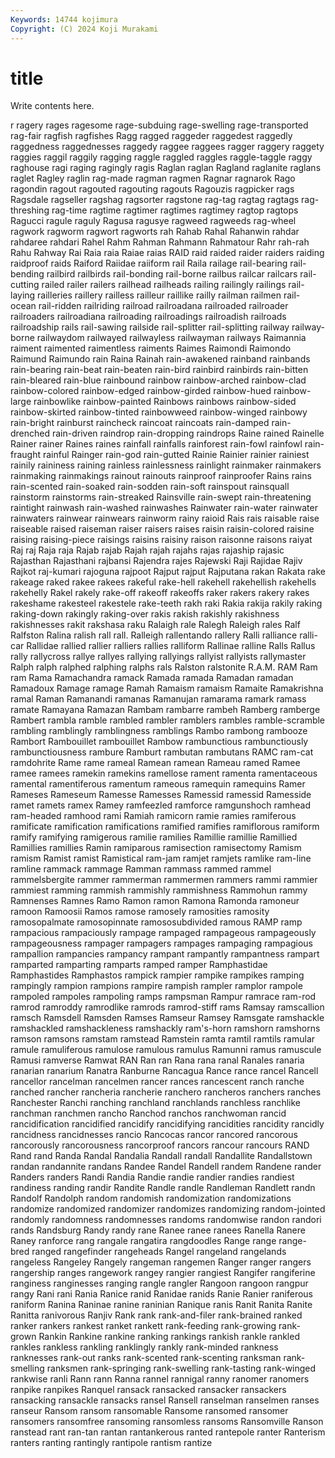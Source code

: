 ```yaml
---
Keywords: 14744 kojimura
Copyright: (C) 2024 Koji Murakami
---
```


# title

Write contents here.



r ragery
rages ragesome rage-subduing rage-swelling rage-transported rag-fair ragfish ragfishes Ragg ragged
raggeder raggedest raggedly raggedness raggednesses raggedy raggee raggees ragger raggery
raggety raggies raggil raggily ragging raggle raggled raggles raggle-taggle raggy
raghouse ragi raging ragingly ragis Raglan raglan Ragland raglanite raglans
raglet Ragley raglin rag-made ragman ragmen Ragnar ragnarok Rago ragondin
ragout ragouted ragouting ragouts Ragouzis ragpicker rags Ragsdale ragseller ragshag
ragsorter ragstone rag-tag ragtag ragtags rag-threshing rag-time ragtime ragtimer ragtimes
ragtimey ragtop ragtops Ragucci ragule raguly Ragusa ragusye ragweed ragweeds
rag-wheel ragwork ragworm ragwort ragworts rah Rahab Rahal Rahanwin rahdar
rahdaree rahdari Rahel Rahm Rahman Rahmann Rahmatour Rahr rah-rah Rahu
Rahway Rai Raia raia Raiae raias RAID raid raided raider
raiders raiding raidproof raids Raiford Raiidae raiiform rail Raila railage
rail-bearing rail-bending railbird railbirds rail-bonding rail-borne railbus railcar railcars rail-cutting
railed railer railers railhead railheads railing railingly railings rail-laying railleries
raillery railless railleur raillike railly railman railmen rail-ocean rail-ridden railriding
railroad railroadana railroaded railroader railroaders railroadiana railroading railroadings railroadish railroads
railroadship rails rail-sawing railside rail-splitter rail-splitting railway railway-borne railwaydom railwayed
railwayless railwayman railways Raimannia raiment raimented raimentless raiments Raimes Raimondi
Raimondo Raimund Raimundo rain Raina Rainah rain-awakened rainband rainbands rain-bearing
rain-beat rain-beaten rain-bird rainbird rainbirds rain-bitten rain-bleared rain-blue rainbound rainbow
rainbow-arched rainbow-clad rainbow-colored rainbow-edged rainbow-girded rainbow-hued rainbow-large rainbowlike rainbow-painted Rainbows
rainbows rainbow-sided rainbow-skirted rainbow-tinted rainbowweed rainbow-winged rainbowy rain-bright rainburst raincheck
raincoat raincoats rain-damped rain-drenched rain-driven raindrop rain-dropping raindrops Raine rained
Rainelle Rainer rainer Raines raines rainfall rainfalls rainforest rain-fowl rainfowl
rain-fraught rainful Rainger rain-god rain-gutted Rainie Rainier rainier rainiest rainily
raininess raining rainless rainlessness rainlight rainmaker rainmakers rainmaking rainmakings rainout
rainouts rainproof rainproofer Rains rains rain-scented rain-soaked rain-sodden rain-soft rainspout
rainsquall rainstorm rainstorms rain-streaked Rainsville rain-swept rain-threatening raintight rainwash rain-washed
rainwashes Rainwater rain-water rainwater rainwaters rainwear rainwears rainworm rainy raioid
Rais rais raisable raise raiseable raised raiseman raiser raisers raises
raisin raisin-colored raisine raising raising-piece raisings raisins raisiny raison raisonne
raisons raiyat Raj raj Raja raja Rajab rajab Rajah rajah
rajahs rajas rajaship rajasic Rajasthan Rajasthani rajbansi Rajendra rajes Rajewski
Raji Rajidae Rajiv Rajkot raj-kumari rajoguna rajpoot Rajput rajput Rajputana
rakan Rakata rake rakeage raked rakee rakees rakeful rake-hell rakehell
rakehellish rakehells rakehelly Rakel rakely rake-off rakeoff rakeoffs raker rakers
rakery rakes rakeshame rakesteel rakestele rake-teeth rakh raki Rakia rakija
rakily raking raking-down rakingly raking-over rakis rakish rakishly rakishness rakishnesses
rakit rakshasa raku Ralaigh rale Ralegh Raleigh rales Ralf Ralfston
Ralina ralish rall rall. Ralleigh rallentando rallery Ralli ralliance ralli-car
Rallidae rallied rallier ralliers rallies ralliform Rallinae ralline Ralls Rallus
rally rallycross rallye rallyes rallying rallyings rallyist rallyists rallymaster Ralph
ralph ralphed ralphing ralphs rals Ralston ralstonite R.A.M. RAM Ram
ram Rama Ramachandra ramack Ramada ramada Ramadan ramadan Ramadoux Ramage
ramage Ramah Ramaism ramaism Ramaite Ramakrishna ramal Raman Ramanandi ramanas
Ramanujan ramarama ramark ramass ramate Ramayana Ramazan Rambam rambarre rambeh
Ramberg ramberge Rambert rambla ramble rambled rambler ramblers rambles ramble-scramble
rambling ramblingly ramblingness ramblings Rambo rambong rambooze Rambort Rambouillet rambouillet
Rambow rambunctious rambunctiously rambunctiousness rambure Ramburt rambutan rambutans RAMC ram-cat
ramdohrite Rame rame rameal Ramean ramean Rameau ramed Ramee ramee
ramees ramekin ramekins ramellose rament ramenta ramentaceous ramental ramentiferous ramentum
rameous ramequin ramequins Ramer Rameses Rameseum Ramesse Ramesses Ramessid ramessid
Ramesside ramet ramets ramex Ramey ramfeezled ramforce ramgunshoch ramhead ram-headed
ramhood rami Ramiah ramicorn ramie ramies ramiferous ramificate ramification ramifications
ramified ramifies ramiflorous ramiform ramify ramifying ramigerous ramilie ramilies Ramillie
ramillie Ramillied Ramillies ramillies Ramin ramiparous ramisection ramisectomy Ramism ramism
Ramist ramist Ramistical ram-jam ramjet ramjets ramlike ram-line ramline rammack
rammage Ramman rammass rammed rammel rammelsbergite rammer rammerman rammermen rammers
rammi rammier rammiest ramming rammish rammishly rammishness Rammohun rammy Ramnenses
Ramnes Ramo Ramon ramon Ramona Ramonda ramoneur ramoon Ramoosii Ramos
ramose ramosely ramosities ramosity ramosopalmate ramosopinnate ramososubdivided ramous RAMP ramp
rampacious rampaciously rampage rampaged rampageous rampageously rampageousness rampager rampagers rampages
rampaging rampagious rampallion rampancies rampancy rampant rampantly rampantness rampart ramparted
ramparting ramparts ramped ramper Ramphastidae Ramphastides Ramphastos rampick rampier rampike
rampikes ramping rampingly rampion rampions rampire rampish rampler ramplor rampole
rampoled rampoles rampoling ramps rampsman Rampur ramrace ram-rod ramrod ramroddy
ramrodlike ramrods ramrod-stiff rams Ramsay ramscallion ramsch Ramsdell Ramsden Ramses
Ramseur Ramsey Ramsgate ramshackle ramshackled ramshackleness ramshackly ram's-horn ramshorn ramshorns
ramson ramsons ramstam ramstead Ramstein ramta ramtil ramtils ramular ramule
ramuliferous ramulose ramulous ramulus Ramunni ramus ramuscule Ramusi ramverse Ramwat
RAN Ran ran Rana rana ranal Ranales ranaria ranarian ranarium
Ranatra Ranburne Rancagua Rance rance rancel Rancell rancellor rancelman rancelmen
rancer rances rancescent ranch ranche ranched rancher rancheria rancherie ranchero
rancheros ranchers ranches Ranchester Ranchi ranching ranchland ranchlands ranchless ranchlike
ranchman ranchmen rancho Ranchod ranchos ranchwoman rancid rancidification rancidified rancidify
rancidifying rancidities rancidity rancidly rancidness rancidnesses rancio Rancocas rancor rancored
rancorous rancorously rancorousness rancorproof rancors rancour rancours RAND Rand rand
Randa Randal Randalia Randall randall Randallite Randallstown randan randannite randans
Randee Randel Randell randem Randene rander Randers randers Randi Randia
Randie randie randier randies randiest randiness randing randir Randite Randle
randle Randleman Randlett randn Randolf Randolph random randomish randomization randomizations
randomize randomized randomizer randomizes randomizing random-jointed randomly randomness randomnesses randoms
randomwise randon randori rands Randsburg Randy randy rane Ranee ranee
ranees Ranella Ranere Raney ranforce rang rangale rangatira rangdoodles Range
range range-bred ranged rangefinder rangeheads Rangel rangeland rangelands rangeless Rangeley
Rangely rangeman rangemen Ranger ranger rangers rangership ranges rangework rangey
rangier rangiest Rangifer rangiferine ranginess ranginesses ranging rangle rangler Rangoon
rangoon rangpur rangy Rani rani Rania Ranice ranid Ranidae ranids
Ranie Ranier raniferous raniform Ranina Raninae ranine raninian Ranique ranis
Ranit Ranita Ranite Ranitta ranivorous Ranjiv Rank rank rank-and-filer rank-brained
ranked ranker rankers rankest ranket rankett rank-feeding rank-growing rank-grown Rankin
Rankine rankine ranking rankings rankish rankle rankled rankles rankless rankling
ranklingly rankly rank-minded rankness ranknesses rank-out ranks rank-scented rank-scenting ranksman
rank-smelling ranksmen rank-springing rank-swelling rank-tasting rank-winged rankwise ranli Rann rann
Ranna rannel rannigal ranny ranomer ranomers ranpike ranpikes Ranquel ransack
ransacked ransacker ransackers ransacking ransackle ransacks ransel Ransell ranselman ranselmen
ranses ranseur Ransom ransom ransomable Ransome ransomed ransomer ransomers ransomfree
ransoming ransomless ransoms Ransomville Ranson ranstead rant ran-tan rantan rantankerous
ranted rantepole ranter Ranterism ranters ranting rantingly rantipole rantism rantize
